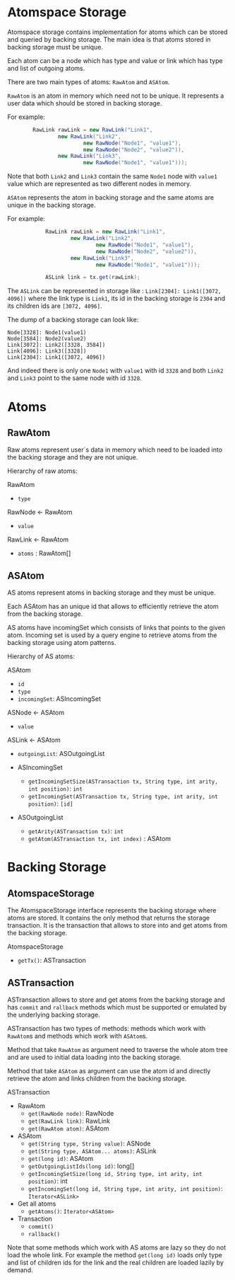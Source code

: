 # Atomspace Storage

Atomspace storage contains implementation for atoms which can be stored and queried by backing storage.
The main idea is that atoms stored in backing storage must be unique.

Each atom can be a node which has type and value or link which has type and list of outgoing atoms.

There are two main types of atoms: `RawAtom` and `ASAtom`.

`RawAtom` is an atom in memory which need not to be unique. It represents a user data which should be
stored in backing storage.

For example:
```java
        RawLink rawLink = new RawLink("Link1",
                new RawLink("Link2",
                        new RawNode("Node1", "value1"),
                        new RawNode("Node2", "value2")),
                new RawLink("Link3",
                        new RawNode("Node1", "value1")));
```
Note that both `Link2` and `Link3` contain the same `Node1` node with `value1` value which are represented
as two different nodes in memory.

`ASAtom` represents the atom in backing storage and the same atoms are unique in the backing storage.

For example:
```java
            RawLink rawLink = new RawLink("Link1",
                    new RawLink("Link2",
                            new RawNode("Node1", "value1"),
                            new RawNode("Node2", "value2")),
                    new RawLink("Link3",
                            new RawNode("Node1", "value1")));

            ASLink link = tx.get(rawLink);
```

The `ASLink` can be represented in storage like : `Link[2304]: Link1([3072, 4096])`
where the link type is `Link1`, its id in the backing storage is `2304` and its children ids are `[3072, 4096]`.

The dump of a backing storage can look like:
```text
Node[3328]: Node1(value1)
Node[3584]: Node2(value2)
Link[3072]: Link2([3328, 3584])
Link[4096]: Link3([3328])
Link[2304]: Link1([3072, 4096])
```

And indeed there is only one `Node1` with `value1` with id `3328` and both `Link2` and `Link3` point to the same
node with id `3328`.

# Atoms

## RawAtom

Raw atoms represent user`s data in memory which need to be loaded into the backing storage
and they are not unique.

Hierarchy of raw atoms:

RawAtom
* `type`

RawNode <- RawAtom
* `value`

RawLink <- RawAtom
* `atoms` : RawAtom[]

## ASAtom

AS atoms represent atoms in backing storage and they must be unique.

Each ASAtom has an unique id that allows to efficiently retrieve the atom from the backing storage.

AS atoms have incomingSet which consists of links that points to the given atom.
Incoming set is used by a query engine to retrieve atoms from the backing storage using atom patterns.

Hierarchy of AS atoms:

ASAtom
* `id`
* `type`
* `incomingSet`: ASIncomingSet

ASNode <- ASAtom
* `value`

ASLink <- ASAtom
* `outgoingList`: ASOutgoingList

* ASIncomingSet
  * `getIncomingSetSize(ASTransaction tx, String type, int arity, int position)`: `int`
  * `getIncomingSet(ASTransaction tx, String type, int arity, int position)`: `[id]`

* ASOutgoingList
  * `getArity(ASTransaction tx)`: `int`
  * `getAtom(ASTransaction tx, int index)` : ASAtom

# Backing Storage

## AtomspaceStorage

The AtomspaceStorage interface represents the backing storage where atoms are stored.
It contains the only method that returns the storage transaction. It is the transaction
that allows to store into and get atoms from the backing storage.

AtomspaceStorage
* `getTx()`: ASTransaction

## ASTransaction

ASTransaction allows to store and get atoms from the backing storage and has `commit` and `rallback` methods
which must be supported or emulated by the underlying backing storage.

ASTransaction has two types of methods: methods which work with `RawAtom`s and methods which work with `ASAtom`s.

Method that take `RawAtom` as argument need to traverse the whole atom tree and are used to initial data
loading into the backing storage.

Method that take `ASAtom` as argument can use the atom id and directly retrieve the atom and links children
from the backing storage.

ASTransaction
* RawAtom
    * `get(RawNode node)`: RawNode
    * `get(RawLink link)`: RawLink
    * `get(RawAtom atom)`: ASAtom
* ASAtom
    * `get(String type, String value)`: ASNode
    * `get(String type, ASAtom... atoms)`: ASLink
    * `get(long id)`: ASAtom
    * `getOutgoingListIds(long id)`: long[]
    * `getIncomingSetSize(long id, String type, int arity, int position)`: int
    * `getIncomingSet(long id, String type, int arity, int position)`: `Iterator<ASLink>`
* Get all atoms
    * `getAtoms()`: `Iterator<ASAtom> `
* Transaction
    * `commit()`
    * `rallback()`

Note that some methods which work with AS atoms are lazy so they do not load the whole link.
For example the method `get(long id)` loads only type and list of children ids for the link
and the real children are loaded lazily by demand.
